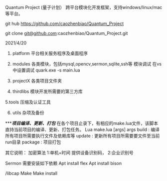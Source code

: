 Quantum Project (量子计划）
跨平台模块化开发框架，支持windows/linux/mac等平台。

git hub
https://github.com/caozhenbiao/Quantum_Project

git clone git@github.com:caozhenbiao/Quantum_Project.git

2021/4/20

1. platform
   平台相关服务程序及桌面程序

2. modules
    各类模块，包括mysql,opencv,sermon,sqlite,ssh等
    模块调试
    在vs中设置调试
    quark.exe -s main.lua

3. projectX
    各类项目文件夹

4. thirdlibs
    模块开发所需要的第三方库

5.tools
    压缩及认证工具

6. utils
    杂项及备份






**************************项目编译、更新、打包***********************
在各个项目止录下，有相应的make.lua文件，该脚本直持当前项目的编译、更新、打包任务。
Lua make.lua [args]
args
build   : 编译所有项目所需要执行文件及依赖库等
update  : 更新所有项目所需要要文件至当前run目录
package : 项目打包

其它说明：
加密算法
	1:单机+时间
	 提供设备识别码，
	2:企业识别号


Sermon 需要安装如下依赖
Apt install flex
Apt install bison

/libcap
Make
Make install


